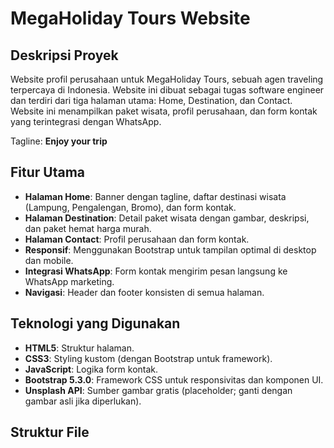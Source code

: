 # MegaHoliday Tours Website

## Deskripsi Proyek
Website profil perusahaan untuk MegaHoliday Tours, sebuah agen traveling terpercaya di Indonesia. Website ini dibuat sebagai tugas software engineer dan terdiri dari tiga halaman utama: Home, Destination, dan Contact. Website ini menampilkan paket wisata, profil perusahaan, dan form kontak yang terintegrasi dengan WhatsApp.

Tagline: **Enjoy your trip**

## Fitur Utama
- **Halaman Home**: Banner dengan tagline, daftar destinasi wisata (Lampung, Pengalengan, Bromo), dan form kontak.
- **Halaman Destination**: Detail paket wisata dengan gambar, deskripsi, dan paket hemat harga murah.
- **Halaman Contact**: Profil perusahaan dan form kontak.
- **Responsif**: Menggunakan Bootstrap untuk tampilan optimal di desktop dan mobile.
- **Integrasi WhatsApp**: Form kontak mengirim pesan langsung ke WhatsApp marketing.
- **Navigasi**: Header dan footer konsisten di semua halaman.

## Teknologi yang Digunakan
- **HTML5**: Struktur halaman.
- **CSS3**: Styling kustom (dengan Bootstrap untuk framework).
- **JavaScript**: Logika form kontak.
- **Bootstrap 5.3.0**: Framework CSS untuk responsivitas dan komponen UI.
- **Unsplash API**: Sumber gambar gratis (placeholder; ganti dengan gambar asli jika diperlukan).

## Struktur File